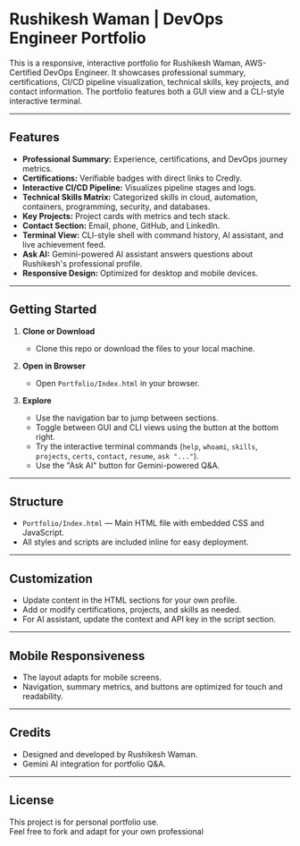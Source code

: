 # Rushikesh Waman | DevOps Engineer Portfolio

This is a responsive, interactive portfolio for Rushikesh Waman, AWS-Certified DevOps Engineer. It showcases professional summary, certifications, CI/CD pipeline visualization, technical skills, key projects, and contact information. The portfolio features both a GUI view and a CLI-style interactive terminal.

---

## Features

- **Professional Summary:** Experience, certifications, and DevOps journey metrics.
- **Certifications:** Verifiable badges with direct links to Credly.
- **Interactive CI/CD Pipeline:** Visualizes pipeline stages and logs.
- **Technical Skills Matrix:** Categorized skills in cloud, automation, containers, programming, security, and databases.
- **Key Projects:** Project cards with metrics and tech stack.
- **Contact Section:** Email, phone, GitHub, and LinkedIn.
- **Terminal View:** CLI-style shell with command history, AI assistant, and live achievement feed.
- **Ask AI:** Gemini-powered AI assistant answers questions about Rushikesh's professional profile.
- **Responsive Design:** Optimized for desktop and mobile devices.

---

## Getting Started

1. **Clone or Download**
   - Clone this repo or download the files to your local machine.

2. **Open in Browser**
   - Open `Portfolio/Index.html` in your browser.

3. **Explore**
   - Use the navigation bar to jump between sections.
   - Toggle between GUI and CLI views using the button at the bottom right.
   - Try the interactive terminal commands (`help`, `whoami`, `skills`, `projects`, `certs`, `contact`, `resume`, `ask "..."`).
   - Use the "Ask AI" button for Gemini-powered Q&A.

---

## Structure

- `Portfolio/Index.html` — Main HTML file with embedded CSS and JavaScript.
- All styles and scripts are included inline for easy deployment.

---

## Customization

- Update content in the HTML sections for your own profile.
- Add or modify certifications, projects, and skills as needed.
- For AI assistant, update the context and API key in the script section.

---

## Mobile Responsiveness

- The layout adapts for mobile screens.
- Navigation, summary metrics, and buttons are optimized for touch and readability.

---

## Credits

- Designed and developed by Rushikesh Waman.
- Gemini AI integration for portfolio Q&A.

---

## License

This project is for personal portfolio use.  
Feel free to fork and adapt for your own professional
